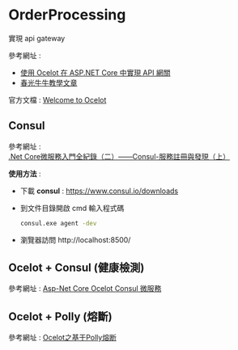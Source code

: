 # OrderProcessing
實現 api gateway

參考網址 : 
* [使用 Ocelot 在 ASP.NET Core 中實現 API 網關](https://auth0.com/blog/implementing-api-gateway-in-aspnet-core-with-ocelot/#The-Order-Processing-Microservices-Based-Application) 
* [春光牛牛教學文章](https://www.cnblogs.com/yakniu/category/2144564.html)

官方文檔 : [Welcome to Ocelot](https://ocelot.readthedocs.io/en/latest/)

## Consul

參考網址 : [.Net Core微服務入門全紀錄（二）——Consul-服務註冊與發現（上）](https://iter01.com/511114.html)

**使用方法** : 

* 下載 **consul** : https://www.consul.io/downloads
* 到文件目錄開啟 cmd 輸入程式碼

    ``` bash
    consul.exe agent -dev
    ```
* 瀏覽器訪問 http://localhost:8500/


## Ocelot + Consul (健康檢測)

參考網址 : [Asp-Net Core Ocelot Consul 微服務](https://www.readfog.com/a/1631827871820517376)

## Ocelot + Polly (熔斷)

參考網址 : [Ocelot之基于Polly熔断](https://www.cnblogs.com/yakniu/p/16113231.html)


